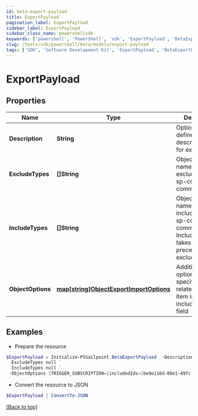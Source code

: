 ```yaml
---
id: beta-export-payload
title: ExportPayload
pagination_label: ExportPayload
sidebar_label: ExportPayload
sidebar_class_name: powershellsdk
keywords: ['powershell', 'PowerShell', 'sdk', 'ExportPayload', 'BetaExportPayload'] 
slug: /tools/sdk/powershell/beta/models/export-payload
tags: ['SDK', 'Software Development Kit', 'ExportPayload', 'BetaExportPayload']
---
```



# ExportPayload

## Properties

Name | Type | Description | Notes
------------ | ------------- | ------------- | -------------
**Description** | **String** | Optional user defined description/name for export job. | [optional] 
**ExcludeTypes** | **[]String** | Object type names to be excluded from an sp-config export command. | [optional] 
**IncludeTypes** | **[]String** | Object type names to be included in an sp-config export command. IncludeTypes takes precedence over excludeTypes. | [optional] 
**ObjectOptions** | [**map[string]ObjectExportImportOptions**](object-export-import-options) | Additional options targeting specific objects related to each item in the includeTypes field | [optional] 

## Examples

- Prepare the resource
```powershell
$ExportPayload = Initialize-PSSailpoint.BetaExportPayload  -Description Export Job 1 Test `
 -ExcludeTypes null `
 -IncludeTypes null `
 -ObjectOptions {TRIGGER_SUBSCRIPTION={includedIds=[be9e116d-08e1-49fc-ab7f-fa585e96c9e4], includedNames=[Test 2]}}
```

- Convert the resource to JSON
```powershell
$ExportPayload | ConvertTo-JSON
```


[[Back to top]](#) 

